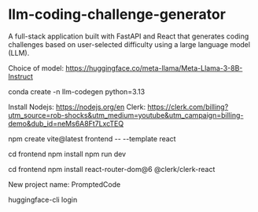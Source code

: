 # llm-coding-challenge-generator
A full-stack application built with FastAPI and React that generates coding challenges based on user-selected difficulty using a large language model (LLM).

Choice of model: https://huggingface.co/meta-llama/Meta-Llama-3-8B-Instruct

conda create -n llm-codegen python=3.13

Install Nodejs: https://nodejs.org/en
Clerk: https://clerk.com/billing?utm_source=rob-shocks&utm_medium=youtube&utm_campaign=billing-demo&dub_id=neMs6A8Ft7LxcTEQ

npm create vite@latest frontend -- --template react

  cd frontend
  npm install
  npm run dev

cd frontend 
npm install react-router-dom@6 @clerk/clerk-react

New project name: PromptedCode


huggingface-cli login